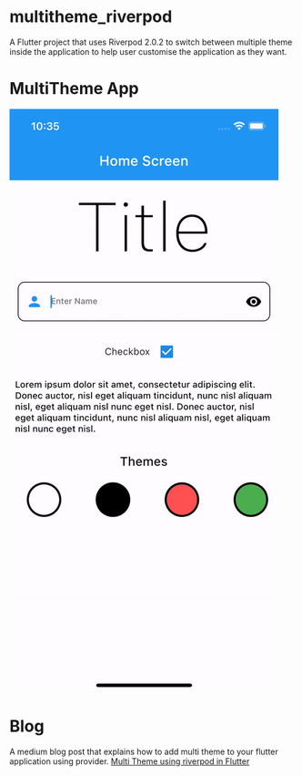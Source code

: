# multitheme_riverpod

A Flutter project that uses Riverpod 2.0.2 to switch between multiple theme inside the application to help user customise the application as they want. 

# MultiTheme App
![](https://github.com/ShreeBhagwat/multitheme_riverpod/blob/master/multi-theme.gif)

# Blog

A medium blog post that explains how to add multi theme to your flutter application using provider. 
[Multi Theme using riverpod in Flutter](https://medium.com/@shreebhagwat94/multi-themes-using-riverpod-in-flutter-4ec5e3dbf256)
